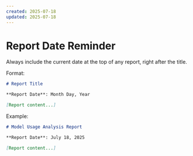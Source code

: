 ```yaml
---
created: 2025-07-18
updated: 2025-07-18
---
```


# Report Date Reminder

Always include the current date at the top of any report, right after the title.

Format:

```markdown
# Report Title

**Report Date**: Month Day, Year

[Report content...]
```

Example:

```markdown
# Model Usage Analysis Report

**Report Date**: July 18, 2025

[Report content...]
```
